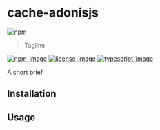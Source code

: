 # cache-adonisjs

[![npm](https://img.shields.io/npm/v/@zeytech/cache-adonisjs.svg)](https://www.npmjs.com/package/@zeytech/cache-adonisjs)

> Tagline

[![npm-image]][npm-url] [![license-image]][license-url] [![typescript-image]][typescript-url]

A short brief

## Installation

## Usage

[npm-image]: https://img.shields.io/npm/v/cache-adonisjs.svg?style=for-the-badge&logo=npm
[npm-url]: https://npmjs.org/package/cache-adonisjs "npm"

[license-image]: https://img.shields.io/npm/l/cache-adonisjs?color=blueviolet&style=for-the-badge
[license-url]: License.md "license"

[typescript-image]: https://img.shields.io/badge/Typescript-294E80.svg?style=for-the-badge&logo=typescript
[typescript-url]:  "typescript"
